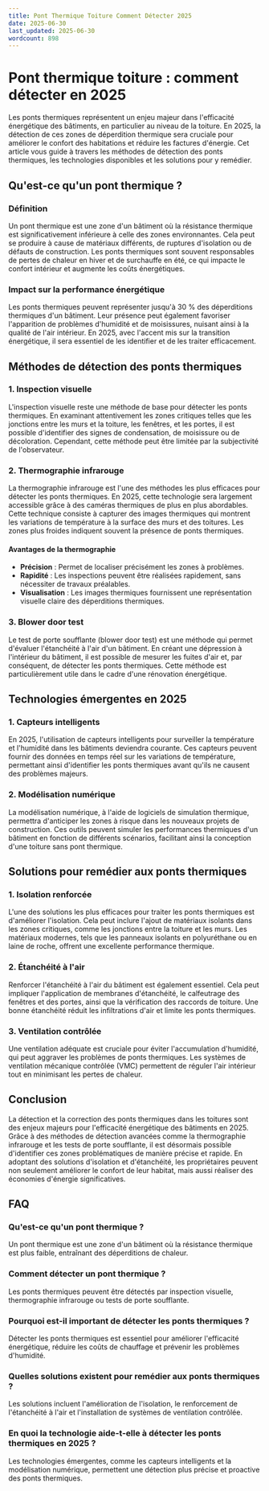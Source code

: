 ```yaml
---
title: Pont Thermique Toiture Comment Détecter 2025
date: 2025-06-30
last_updated: 2025-06-30
wordcount: 898
---
```


# Pont thermique toiture : comment détecter en 2025

Les ponts thermiques représentent un enjeu majeur dans l'efficacité énergétique des bâtiments, en particulier au niveau de la toiture. En 2025, la détection de ces zones de déperdition thermique sera cruciale pour améliorer le confort des habitations et réduire les factures d'énergie. Cet article vous guide à travers les méthodes de détection des ponts thermiques, les technologies disponibles et les solutions pour y remédier.

## Qu'est-ce qu'un pont thermique ?

### Définition

Un pont thermique est une zone d'un bâtiment où la résistance thermique est significativement inférieure à celle des zones environnantes. Cela peut se produire à cause de matériaux différents, de ruptures d'isolation ou de défauts de construction. Les ponts thermiques sont souvent responsables de pertes de chaleur en hiver et de surchauffe en été, ce qui impacte le confort intérieur et augmente les coûts énergétiques.

### Impact sur la performance énergétique

Les ponts thermiques peuvent représenter jusqu'à 30 % des déperditions thermiques d'un bâtiment. Leur présence peut également favoriser l'apparition de problèmes d'humidité et de moisissures, nuisant ainsi à la qualité de l'air intérieur. En 2025, avec l'accent mis sur la transition énergétique, il sera essentiel de les identifier et de les traiter efficacement.

## Méthodes de détection des ponts thermiques

### 1. Inspection visuelle

L'inspection visuelle reste une méthode de base pour détecter les ponts thermiques. En examinant attentivement les zones critiques telles que les jonctions entre les murs et la toiture, les fenêtres, et les portes, il est possible d'identifier des signes de condensation, de moisissure ou de décoloration. Cependant, cette méthode peut être limitée par la subjectivité de l'observateur.

### 2. Thermographie infrarouge

La thermographie infrarouge est l'une des méthodes les plus efficaces pour détecter les ponts thermiques. En 2025, cette technologie sera largement accessible grâce à des caméras thermiques de plus en plus abordables. Cette technique consiste à capturer des images thermiques qui montrent les variations de température à la surface des murs et des toitures. Les zones plus froides indiquent souvent la présence de ponts thermiques.

#### Avantages de la thermographie

- **Précision** : Permet de localiser précisément les zones à problèmes.
- **Rapidité** : Les inspections peuvent être réalisées rapidement, sans nécessiter de travaux préalables.
- **Visualisation** : Les images thermiques fournissent une représentation visuelle claire des déperditions thermiques.

### 3. Blower door test

Le test de porte soufflante (blower door test) est une méthode qui permet d'évaluer l'étanchéité à l'air d'un bâtiment. En créant une dépression à l'intérieur du bâtiment, il est possible de mesurer les fuites d'air et, par conséquent, de détecter les ponts thermiques. Cette méthode est particulièrement utile dans le cadre d'une rénovation énergétique.

## Technologies émergentes en 2025

### 1. Capteurs intelligents

En 2025, l'utilisation de capteurs intelligents pour surveiller la température et l'humidité dans les bâtiments deviendra courante. Ces capteurs peuvent fournir des données en temps réel sur les variations de température, permettant ainsi d'identifier les ponts thermiques avant qu'ils ne causent des problèmes majeurs.

### 2. Modélisation numérique

La modélisation numérique, à l'aide de logiciels de simulation thermique, permettra d'anticiper les zones à risque dans les nouveaux projets de construction. Ces outils peuvent simuler les performances thermiques d'un bâtiment en fonction de différents scénarios, facilitant ainsi la conception d'une toiture sans pont thermique.

## Solutions pour remédier aux ponts thermiques

### 1. Isolation renforcée

L'une des solutions les plus efficaces pour traiter les ponts thermiques est d'améliorer l'isolation. Cela peut inclure l'ajout de matériaux isolants dans les zones critiques, comme les jonctions entre la toiture et les murs. Les matériaux modernes, tels que les panneaux isolants en polyuréthane ou en laine de roche, offrent une excellente performance thermique.

### 2. Étanchéité à l'air

Renforcer l'étanchéité à l'air du bâtiment est également essentiel. Cela peut impliquer l'application de membranes d'étanchéité, le calfeutrage des fenêtres et des portes, ainsi que la vérification des raccords de toiture. Une bonne étanchéité réduit les infiltrations d'air et limite les ponts thermiques.

### 3. Ventilation contrôlée

Une ventilation adéquate est cruciale pour éviter l'accumulation d'humidité, qui peut aggraver les problèmes de ponts thermiques. Les systèmes de ventilation mécanique contrôlée (VMC) permettent de réguler l'air intérieur tout en minimisant les pertes de chaleur.

## Conclusion

La détection et la correction des ponts thermiques dans les toitures sont des enjeux majeurs pour l'efficacité énergétique des bâtiments en 2025. Grâce à des méthodes de détection avancées comme la thermographie infrarouge et les tests de porte soufflante, il est désormais possible d'identifier ces zones problématiques de manière précise et rapide. En adoptant des solutions d'isolation et d'étanchéité, les propriétaires peuvent non seulement améliorer le confort de leur habitat, mais aussi réaliser des économies d'énergie significatives.

## FAQ

### Qu'est-ce qu'un pont thermique ?

Un pont thermique est une zone d'un bâtiment où la résistance thermique est plus faible, entraînant des déperditions de chaleur.

### Comment détecter un pont thermique ?

Les ponts thermiques peuvent être détectés par inspection visuelle, thermographie infrarouge ou tests de porte soufflante.

### Pourquoi est-il important de détecter les ponts thermiques ?

Détecter les ponts thermiques est essentiel pour améliorer l'efficacité énergétique, réduire les coûts de chauffage et prévenir les problèmes d'humidité.

### Quelles solutions existent pour remédier aux ponts thermiques ?

Les solutions incluent l'amélioration de l'isolation, le renforcement de l'étanchéité à l'air et l'installation de systèmes de ventilation contrôlée.

### En quoi la technologie aide-t-elle à détecter les ponts thermiques en 2025 ?

Les technologies émergentes, comme les capteurs intelligents et la modélisation numérique, permettent une détection plus précise et proactive des ponts thermiques.